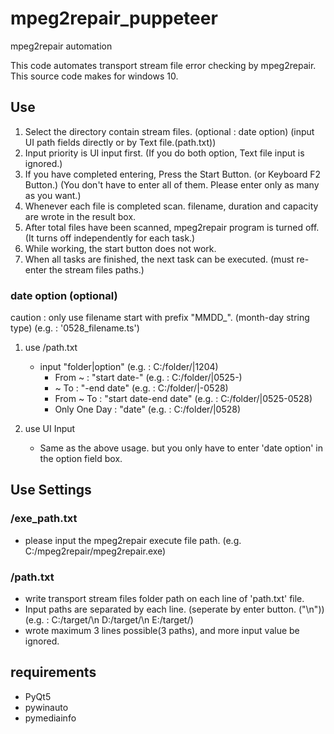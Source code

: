 # mpeg2repair_puppeteer
mpeg2repair automation

This code automates transport stream file error checking by mpeg2repair.
This source code makes for windows 10.

## Use
 1. Select the directory contain stream files. (optional : date option) (input UI path fields directly or by Text file.(path.txt))
 2. Input priority is UI input first. (If you do both option, Text file input is ignored.)
 3. If you have completed entering, Press the Start Button. (or Keyboard F2 Button.) (You don't have to enter all of them. Please enter only as many as you want.)
 4. Whenever each file is completed scan. filename, duration and capacity are wrote in the result box.
 5. After total files have been scanned, mpeg2repair program is turned off. (It turns off independently for each task.)
 6. While working, the start button does not work. 
 7. When all tasks are finished, the next task can be executed. (must re-enter the stream files paths.) 

### date option (optional)
caution : only use filename start with prefix "MMDD_". (month-day string type)
(e.g. : '0528_filename.ts')

1. use /path.txt
   * input "folder|option" (e.g. : C:/folder/|1204)
     * From ~ : "start date-" (e.g. : C:/folder/|0525-)
     * ~ To : "-end date" (e.g. : C:/folder/|-0528)
     * From ~ To : "start date-end date" (e.g. : C:/folder/|0525-0528)
     * Only One Day : "date" (e.g. : C:/folder/|0528)

2. use UI Input
   * Same as the above usage. but you only have to enter 'date option' in the option field box.

## Use Settings
### /exe_path.txt
 * please input the mpeg2repair execute file path. (e.g. C:/mpeg2repair/mpeg2repair.exe)

### /path.txt
* write transport stream files folder path on each line of 'path.txt' file.
* Input paths are separated by each line. (seperate by enter button. ("\n"))
  (e.g. : 
  C:/target/\n
  D:/target/\n
  E:/target/)
* wrote maximum 3 lines possible(3 paths), and more input value be ignored.

## requirements
* PyQt5
* pywinauto
* pymediainfo
